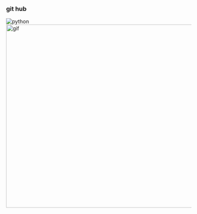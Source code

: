 ### git hub
<img src = "https://www.datocms-assets.com/14946/1590686329-python-analytics-cover.png?auto=format&fit=max&w=1200" alt ="python" >
<img src = "https://blog.withcode.uk/wp-content/uploads/2016/06/try-debug-extend.gif" width = "800" height = "500" alt = "gif">